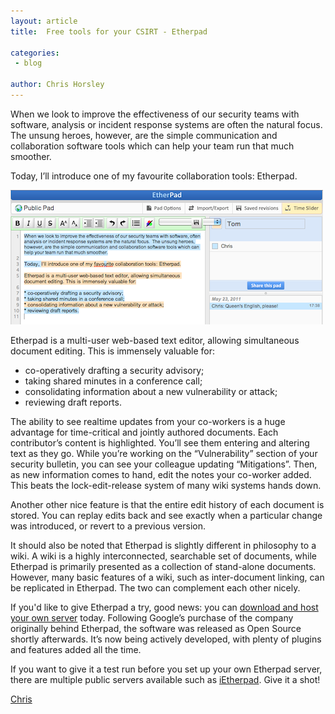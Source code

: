 ```yaml
---
layout: article
title:  Free tools for your CSIRT - Etherpad

categories:
 - blog

author: Chris Horsley
---
```

When we look to improve the effectiveness of our security teams with software, analysis or incident response systems are often the natural focus.  The unsung heroes, however, are the simple communication and collaboration software tools which can help your team run that much smoother.

Today, I’ll introduce one of my favourite collaboration tools: Etherpad.

[<img src="/img/blog/2011-05-21-etherpad/etherpad_thumb.png" alt="Etherpad screenshot" title="Etherpad screenshot">](/img/blog/2011-05-21-etherpad/etherpad_screen.png)

Etherpad is a multi-user web-based text editor, allowing simultaneous document editing. This is immensely valuable for:

* co-operatively drafting a security advisory;
* taking shared minutes in a conference call;
* consolidating information about a new vulnerability or attack;
* reviewing draft reports.

The ability to see realtime updates from your co-workers is a huge advantage for time-critical and jointly authored documents. Each contributor’s content is highlighted. You’ll see them entering and altering text as they go. While you’re working on the “Vulnerability” section of your security bulletin, you can see your colleague updating “Mitigations”. Then, as new information comes to hand, edit the notes your co-worker added. This beats the lock-edit-release system of many wiki systems hands down.

Another other nice feature is that the entire edit history of each document is stored. You can replay edits back and see exactly when a particular change was introduced, or revert to a previous version.

It should also be noted that Etherpad is slightly different in philosophy to a wiki. A wiki is a highly interconnected, searchable set of documents, while Etherpad is primarily presented as a collection of stand-alone documents. However, many basic features of a wiki, such as inter-document linking, can be replicated in Etherpad. The two can complement each other nicely.

If you'd like to give Etherpad a try, good news: you can [download and host your own server](http://etherpad.org) today. Following Google’s purchase of the company originally behind Etherpad, the software was released as Open Source shortly afterwards. It’s now being actively developed, with plenty of plugins and features added all the time.

If you want to give it a test run before you set up your own Etherpad server, there are multiple public servers available such as [iEtherpad](http://ietherpad.com). Give it a shot!

<p><a href="/about/#chris_horsley_">Chris</a></p>

